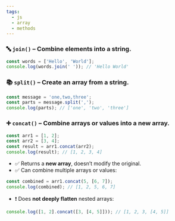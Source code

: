 ```yaml
---
tags:
  - js
  - array
  - methods
---
```


### 🔤 **`join()`** – Combine elements into a **string**.

```javascript
const words = ['Hello', 'World'];
console.log(words.join(' ')); // 'Hello World'
```

### 📚 **`split()`** – Create an array from a **string**.

```javascript
const message = 'one,two,three';
const parts = message.split(',');
console.log(parts); // ['one', 'two', 'three']
```

### ➕ **`concat()`** – Combine arrays or values into a **new array**.
```javascript
const arr1 = [1, 2];
const arr2 = [3, 4];
const result = arr1.concat(arr2);
console.log(result); // [1, 2, 3, 4]
```

- ✅ Returns a **new array**, doesn’t modify the original.
- ✅ Can combine multiple arrays or values:

```javascript
const combined = arr1.concat(5, [6, 7]);
console.log(combined); // [1, 2, 5, 6, 7]
```

- ❗ Does **not deeply flatten** nested arrays:
```javascript
console.log([1, 2].concat([3, [4, 5]])); // [1, 2, 3, [4, 5]]
```
